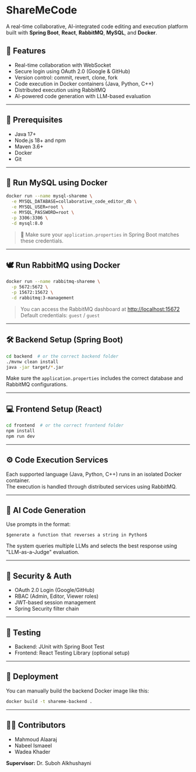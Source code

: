 # ShareMeCode

A real-time collaborative, AI-integrated code editing and execution platform built with **Spring Boot**, **React**, **RabbitMQ**, **MySQL**, and **Docker**.

## 🚀 Features

- Real-time collaboration with WebSocket
- Secure login using OAuth 2.0 (Google & GitHub)
- Version control: commit, revert, clone, fork
- Code execution in Docker containers (Java, Python, C++)
- Distributed execution using RabbitMQ
- AI-powered code generation with LLM-based evaluation

---

## 🧱 Prerequisites

- Java 17+
- Node.js 18+ and npm
- Maven 3.6+
- Docker
- Git

---

## 🐬 Run MySQL using Docker

```bash
docker run --name mysql-shareme \
  -e MYSQL_DATABASE=collaborative_code_editor_db \
  -e MYSQL_USER=root \
  -e MYSQL_PASSWORD=root \
  -p 3306:3306 \
  -d mysql:8.0
```

> 📌 Make sure your `application.properties` in Spring Boot matches these credentials.

---

## 🕊️ Run RabbitMQ using Docker

```bash
docker run --name rabbitmq-shareme \
  -p 5672:5672 \
  -p 15672:15672 \
  -d rabbitmq:3-management
```

> You can access the RabbitMQ dashboard at [http://localhost:15672](http://localhost:15672)  
> Default credentials: `guest` / `guest`

---

## 🛠️ Backend Setup (Spring Boot)

```bash
cd backend  # or the correct backend folder
./mvnw clean install
java -jar target/*.jar
```

Make sure the `application.properties` includes the correct database and RabbitMQ configurations.

---

## 💻 Frontend Setup (React)

```bash
cd frontend  # or the correct frontend folder
npm install
npm run dev
```

---

## ⚙️ Code Execution Services

Each supported language (Java, Python, C++) runs in an isolated Docker container.  
The execution is handled through distributed services using RabbitMQ.

---

## 🧠 AI Code Generation

Use prompts in the format:  
```text
$generate a function that reverses a string in Python$
```

The system queries multiple LLMs and selects the best response using "LLM-as-a-Judge" evaluation.

---

## 🔐 Security & Auth

- OAuth 2.0 Login (Google/GitHub)
- RBAC (Admin, Editor, Viewer roles)
- JWT-based session management
- Spring Security filter chain

---

## 🧪 Testing

- Backend: JUnit with Spring Boot Test
- Frontend: React Testing Library (optional setup)

---

## 🧳 Deployment

You can manually build the backend Docker image like this:

```bash
docker build -t shareme-backend .
```

---

## 👨‍💻 Contributors

- Mahmoud Alaaraj  
- Nabeel Ismaeel  
- Wadea Khader  

**Supervisor:** Dr. Suboh Alkhushayni
